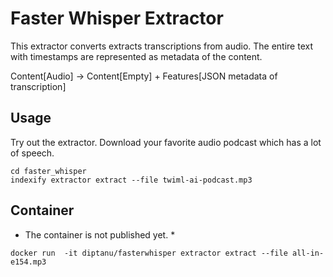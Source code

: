 # Faster Whisper Extractor

This extractor converts extracts transcriptions from audio. The entire text  with timestamps are represented as metadata of the content.

Content[Audio] -> Content[Empty] + Features[JSON metadata of transcription]

## Usage
Try out the extractor. Download your favorite audio podcast which has a lot of speech.
```
cd faster_whisper
indexify extractor extract --file twiml-ai-podcast.mp3
```

## Container
* The container is not published yet. *
```
docker run  -it diptanu/fasterwhisper extractor extract --file all-in-e154.mp3
```
